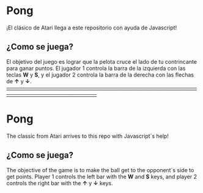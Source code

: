 # Pong
¡El clásico de Atari llega a este repositorio con ayuda de Javascript!
## ¿Como se juega?
El objetivo del juego es lograr que la pelota cruce el lado de tu contrincante para ganar puntos. El jugador 1 controla la barra de la izquierda con las teclas **W** y **S**, y el jugador 2 controla la barra de la derecha con las flechas de **↑** y **↓**.
~~___________________________________________________________________________________________________________________~~
# Pong
The classic from Atari arrives to this repo with Javascript´s help!
## ¿Como se juega?
The objective of the game is to make the ball get to the opponent´s side to get points. Player 1 controls the left bar with the **W** and **S** keys, and player 2 controls the right bar with the **↑** y **↓** keys.
